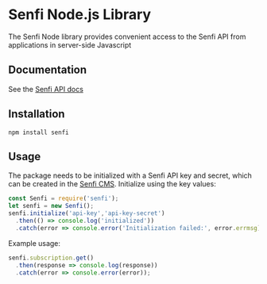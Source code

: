 # Senfi Node.js Library

The Senfi Node library provides convenient access to the Senfi API from applications in server-side Javascript

## Documentation

See the [Senfi API docs](https://www.senfi.io/docs/api/1/0/)

## Installation

`npm install senfi`

## Usage

The package needs to be initialized with a Senfi API key and secret, which can be created in the [Senfi CMS][integration-module]. Initialize using the key values:

<!-- prettier-ignore -->
```js
const Senfi = require('senfi');
let senfi = new Senfi();
senfi.initialize('api-key','api-key-secret')
  .then(() => console.log('initialized'))
  .catch(error => console.error('Initialization failed:', error.errmsg));
```

Example usage:

<!-- prettier-ignore -->
```js
senfi.subscription.get()
  .then(response => console.log(response))
  .catch(error => console.error(error));
```

[integration-module]: https://app.senfi.io/cms/developer

